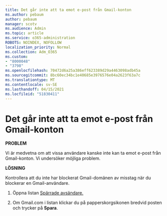 ```yaml
---
title: Det går inte att ta emot e-post från Gmail-konton
ms.author: pebaum
author: pebaum
manager: scotv
ms.audience: Admin
ms.topic: article
ms.service: o365-administration
ROBOTS: NOINDEX, NOFOLLOW
localization_priority: Normal
ms.collection: Adm_O365
ms.custom:
- "8000048"
- "3798"
ms.openlocfilehash: 70472d6a25a386eff623389d29a4463098adb45a
ms.sourcegitcommit: 8bc60ec34bc1e40685e3976576e04a2623f63a7c
ms.translationtype: MT
ms.contentlocale: sv-SE
ms.lasthandoff: 04/15/2021
ms.locfileid: "51830411"
---
```

# <a name="unable-to-receive-email-from-gmail-accounts"></a>Det går inte att ta emot e-post från Gmail-konton

**PROBLEM**

Vi är medvetna om att vissa användare kanske inte kan ta emot e-post från Gmail-konton. Vi undersöker möjliga problem.

**LÖSNING**

Kontrollera att du inte har blockerat Gmail-domänen av misstag när du blockerar en Gmail-användare.

1. Öppna listan [Spärrade avsändare.](https://go.microsoft.com/fwlink/?linkid=2121010)

2. Om Gmail.com i listan klickar du på papperskorgsikonen bredvid posten och trycker på **Spara**.
